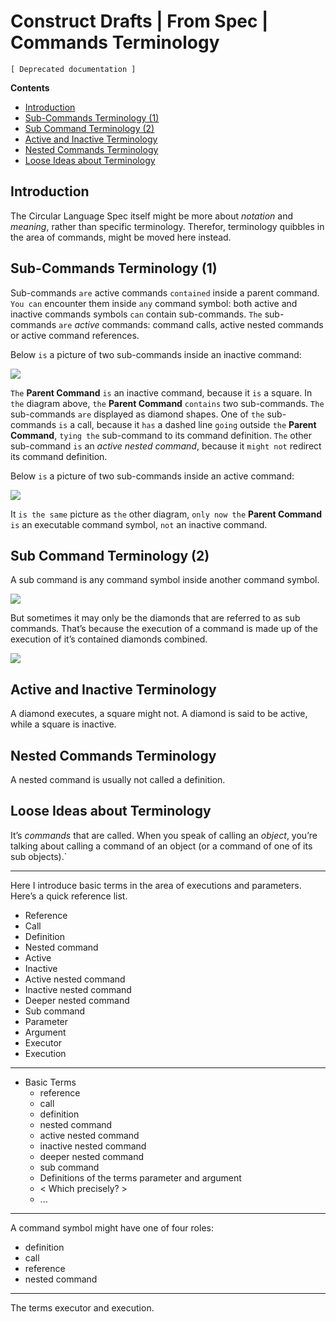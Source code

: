 Construct Drafts | From Spec | Commands Terminology
===================================================

`[ Deprecated documentation ]`

__Contents__

- [Introduction](#introduction)
- [Sub-Commands Terminology (1)](#sub-commands-terminology-1)
- [Sub Command Terminology (2)](#sub-command-terminology-2)
- [Active and Inactive Terminology](#active-and-inactive-terminology)
- [Nested Commands Terminology](#nested-commands-terminology)
- [Loose Ideas about Terminology](#loose-ideas-about-terminology)

## Introduction

The Circular Language Spec itself might be more about *notation* and *meaning*, rather than specific terminology. Therefor, terminology quibbles in the area of commands, might be moved here instead.

## Sub-Commands Terminology (1)

Sub-commands `are` active commands `contained` inside a parent command. `You can` encounter them inside `any` command symbol: both active and inactive commands symbols `can` contain sub-commands. `The` sub-commands `are` *active* commands: command calls, active nested commands or active command references.

Below `is` a picture of two sub-commands inside an inactive command:

![](images/1.%20Commands%20Main%20Concepts.048.png)

`The` __Parent Command__ `is` an inactive command, because it `is` a square. In `the` diagram above, `the` __Parent Command__ `contains` two sub-commands. `The` sub-commands `are` displayed as diamond shapes. One of `the` sub-commands `is` a call, because it `has` a dashed line `going` outside `the` __Parent Command__, `tying the` sub-command to its command definition. `The` other sub-command `is` an *active nested command*, because it `might not` redirect its command definition.

Below `is` a picture of two sub-commands inside an active command:

![](images/1.%20Commands%20Main%20Concepts.049.png)

It `is the same` picture as `the` other diagram, `only now the` __Parent Command__ `is` an executable command symbol, `not` an inactive command.

## Sub Command Terminology (2)

A sub command is any command symbol inside another command symbol.

![](images/7.%20Commands%20Ideas.035.png)

But sometimes it may only be the diamonds that are referred to as sub commands. That’s because the execution of a command is made up of the execution of it’s contained diamonds combined.

![](images/7.%20Commands%20Ideas.036.png)

## Active and Inactive Terminology

A diamond executes, a square might not. A diamond is said to be active, while a square is inactive.

## Nested Commands Terminology

A nested command is usually not called a definition.

## Loose Ideas about Terminology

It’s *commands* that are called. When you speak of calling an *object*, you’re talking about calling a command of an object (or a command of one of its sub objects).`

-----

Here I introduce basic terms in the area of executions and parameters. Here’s a quick reference list.

- Reference
- Call
- Definition
- Nested command
- Active
- Inactive
- Active nested command
- Inactive nested command
- Deeper nested command
- Sub command 
- Parameter
- Argument
- Executor
- Execution

-----

- Basic Terms
    - reference
    - call
    - definition
    - nested command
    - active nested command
    - inactive nested command
    - deeper nested command
    - sub command 
    - Definitions of the terms parameter and argument
    - < Which precisely? >
    - ...

-----

A command symbol might have one of four roles:

- definition
- call
- reference
- nested command

-----

The terms executor and execution.